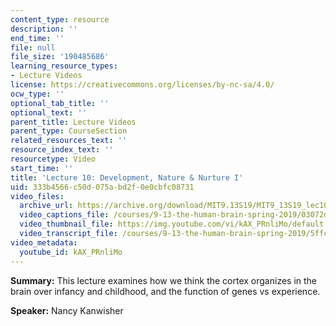 ```yaml
---
content_type: resource
description: ''
end_time: ''
file: null
file_size: '190485686'
learning_resource_types:
- Lecture Videos
license: https://creativecommons.org/licenses/by-nc-sa/4.0/
ocw_type: ''
optional_tab_title: ''
optional_text: ''
parent_title: Lecture Videos
parent_type: CourseSection
related_resources_text: ''
resource_index_text: ''
resourcetype: Video
start_time: ''
title: 'Lecture 10: Development, Nature & Nurture I'
uid: 333b4566-c50d-075a-bd2f-0e0cbfc08731
video_files:
  archive_url: https://archive.org/download/MIT9.13S19/MIT9_13S19_lec10_300k.mp4
  video_captions_file: /courses/9-13-the-human-brain-spring-2019/03072d1fb8eb59608dd7ef23db369646_kAX_PRnliMo.vtt
  video_thumbnail_file: https://img.youtube.com/vi/kAX_PRnliMo/default.jpg
  video_transcript_file: /courses/9-13-the-human-brain-spring-2019/5ffc57384bb9d8381d158d74de03812c_kAX_PRnliMo.pdf
video_metadata:
  youtube_id: kAX_PRnliMo
---
```


**Summary:** This lecture examines how we think the cortex organizes in the brain over infancy and childhood, and the function of genes vs experience.

**Speaker:** Nancy Kanwisher

